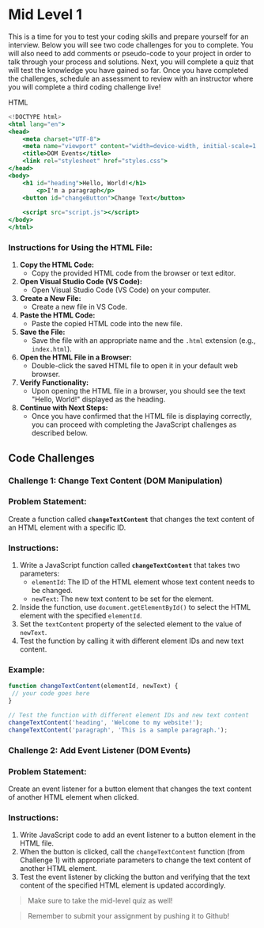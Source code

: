 # Mid Level 1

This is a time for you to test your coding skills and prepare yourself for an interview. Below you will see two code challenges for you to complete. You will also need to add comments or pseudo-code to your project in order to talk through your process and solutions. Next, you will complete a quiz that will test the knowledge you have gained so far. Once you have completed the challenges, schedule an assessment to review with an instructor where you will complete a third coding challenge live!

HTML

```jsx
<!DOCTYPE html>
<html lang="en">
<head>
    <meta charset="UTF-8">
    <meta name="viewport" content="width=device-width, initial-scale=1.0">
    <title>DOM Events</title>
    <link rel="stylesheet" href="styles.css">
</head>
<body>
    <h1 id="heading">Hello, World!</h1>
		<p>I'm a paragraph</p>
    <button id="changeButton">Change Text</button>
    
    <script src="script.js"></script>
</body>
</html>

```

### Instructions for Using the HTML File:

1. **Copy the HTML Code:**
    - Copy the provided HTML code from the browser or text editor.
2. **Open Visual Studio Code (VS Code):**
    - Open Visual Studio Code (VS Code) on your computer.
3. **Create a New File:**
    - Create a new file in VS Code.
4. **Paste the HTML Code:**
    - Paste the copied HTML code into the new file.
5. **Save the File:**
    - Save the file with an appropriate name and the `.html` extension (e.g., `index.html`).
6. **Open the HTML File in a Browser:**
    - Double-click the saved HTML file to open it in your default web browser.
7. **Verify Functionality:**
    - Upon opening the HTML file in a browser, you should see the text "Hello, World!" displayed as the heading.
8. **Continue with Next Steps:**
    - Once you have confirmed that the HTML file is displaying correctly, you can proceed with completing the JavaScript challenges as described below.

## Code Challenges

### Challenge 1: Change Text Content (DOM Manipulation)

### Problem Statement:

Create a function called **`changeTextContent`** that changes the text content of an HTML element with a specific ID.

### Instructions:

1. Write a JavaScript function called **`changeTextContent`** that takes two parameters:
    - `elementId`: The ID of the HTML element whose text content needs to be changed.
    - `newText`: The new text content to be set for the element.
2. Inside the function, use `document.getElementById()` to select the HTML element with the specified `elementId`.
3. Set the `textContent` property of the selected element to the value of `newText`.
4. Test the function by calling it with different element IDs and new text content.

### Example:

```jsx
function changeTextContent(elementId, newText) {
 // your code goes here
}

// Test the function with different element IDs and new text content
changeTextContent('heading', 'Welcome to my website!');
changeTextContent('paragraph', 'This is a sample paragraph.');

```

### Challenge 2: Add Event Listener (DOM Events)

### Problem Statement:

Create an event listener for a button element that changes the text content of another HTML element when clicked.

### Instructions:

1. Write JavaScript code to add an event listener to a button element in the HTML file.
2. When the button is clicked, call the `changeTextContent` function (from Challenge 1) with appropriate parameters to change the text content of another HTML element.
3. Test the event listener by clicking the button and verifying that the text content of the specified HTML element is updated accordingly.

>Make sure to take the mid-level quiz as well!

> Remember to submit your assignment by pushing it to Github!